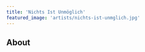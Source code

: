 ```yaml
---
title: 'Nichts Ist Unmöglich'
featured_image: 'artists/nichts-ist-unmglich.jpg'
---
```


## About


